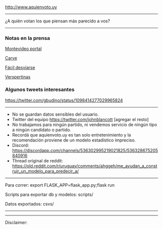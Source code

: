 http://www.aquienvoto.uy

---
¿A quién votan los que piensan más parecido a vos?

---

### Notas en la prensa

[Montevideo portal](https://www.montevideo.com.uy/Noticias/Aquienvoto-uy-el-test-que-recomienda-al-usuario-a-que-candidato-votar-en-las-elecciones-uc710596)
 
[Carve](http://www.carve850.com.uy/2019/02/20/aquienvoto-uy-la-app-que-en-24-hrs-se-convirtio-en-furor/)

[Fácil desviarse](https://uy.radiocut.fm/radiostation/del-sol/listen/2019/02/20/16/23/29/?created_cut_id=706507)

[Verspertinas](https://www.youtube.com/watch?v=DaMilJy81Ro)

### Algunos tweets interesantes

https://twitter.com/gbudino/status/1098414277029965824


---

* No se guardan datos sensibles del usuario.
* Twitter del equipo https://twitter.com/johnblancott [agregar el resto]
* No trabajamos para ningún partido, ni vendemos servicio de ningún tipo a ningún candidato o partido.
* Recordá que aquienvoto.uy es tan solo entretenimiento y la recomendación proviene de un modelo estadístico impreciso.
* Discord: https://discordapp.com/channels/536302995219021825/536328675205840916 
* Thread original de reddit: https://old.reddit.com/r/uruguay/comments/ahggeh/me_ayudan_a_construir_un_modelo_para_predecir_a/
---


Para correr: export FLASK_APP=flask_app.py;flask run

Scripts para exportar db y modelos: scripts/

Datos exportados: csvs/

---





---

Disclaimer: 
